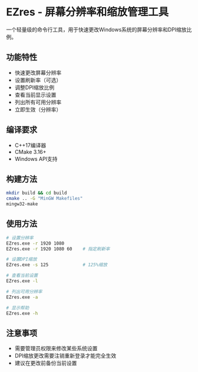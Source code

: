 # EZres - 屏幕分辨率和缩放管理工具

一个轻量级的命令行工具，用于快速更改Windows系统的屏幕分辨率和DPI缩放比例。

## 功能特性

- 快速更改屏幕分辨率
- 设置刷新率（可选）
- 调整DPI缩放比例
- 查看当前显示设置
- 列出所有可用分辨率
- 立即生效（分辨率）

## 编译要求

- C++17编译器
- CMake 3.16+
- Windows API支持

## 构建方法

```bash
mkdir build && cd build
cmake .. -G "MinGW Makefiles"
mingw32-make
```

## 使用方法

```bash
# 设置分辨率
EZres.exe -r 1920 1080
EZres.exe -r 1920 1080 60    # 指定刷新率

# 设置DPI缩放
EZres.exe -s 125             # 125%缩放

# 查看当前设置
EZres.exe -l

# 列出可用分辨率
EZres.exe -a

# 显示帮助
EZres.exe -h
```

## 注意事项

- 需要管理员权限来修改某些系统设置
- DPI缩放更改需要注销重新登录才能完全生效
- 建议在更改前备份当前设置
